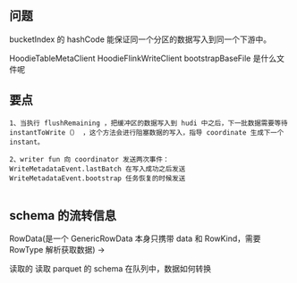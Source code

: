 ## 问题

bucketIndex 的 hashCode 能保证同一个分区的数据写入到同一个下游中。

HoodieTableMetaClient
HoodieFlinkWriteClient
bootstrapBaseFile 是什么文件呢

## 要点

```text
1、当执行 flushRemaining ，把缓冲区的数据写入到 hudi 中之后，下一批数据需要等待 instantToWrite（） ，这个方法会进行阻塞数据的写入，指导 coordinate 生成下一个 instant。

2、writer fun 向 coordinator 发送两次事件：
WriteMetadataEvent.lastBatch 在写入成功之后发送
WriteMetadataEvent.bootstrap 任务恢复的时候发送


```


## schema 的流转信息

RowData(是一个 GenericRowData 本身只携带 data 和 RowKind，需要 RowType 解析获取数据) ->



读取的 读取 parquet 的 schema 
在队列中，数据如何转换
